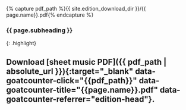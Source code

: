 {% capture pdf_path %}{{ site.edition_download_dir }}/{{ page.name}}.pdf{% endcapture %}


<h3 class="subheading">{{ page.subheading }}</h3>

{: .highlight}
## Download [sheet music PDF]({{ pdf_path | absolute_url }}){:target="_blank" data-goatcounter-click="{{pdf_path}}" data-goatcounter-title="{{page.name}}.pdf" data-goatcounter-referrer="edition-head"}.
